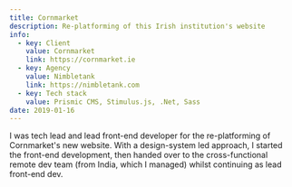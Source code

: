 ```yaml
---
title: Cornmarket
description: Re-platforming of this Irish institution's website
info:
  - key: Client
    value: Cornmarket
    link: https://cornmarket.ie
  - key: Agency
    value: Nimbletank
    link: https://nimbletank.com
  - key: Tech stack
    value: Prismic CMS, Stimulus.js, .Net, Sass
date: 2019-01-16
---
```


I was tech lead and lead front-end developer for the re-platforming of Cornmarket's new website. With a design-system led approach, I started the front-end development, then handed over to the cross-functional remote dev team (from India, which I managed) whilst continuing as lead front-end dev.
